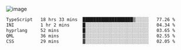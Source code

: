 ![image](https://github-profile-trophy.vercel.app/?username=CMOISDEAD&theme=oldie&row=1&no-frame=true&no-bg=true&margin-w=15&margin-h=15)
<!--START_SECTION:waka-->

```txt
TypeScript   18 hrs 33 mins  ███████████████████▒░░░░░   77.26 %
INI          1 hr 2 mins     █░░░░░░░░░░░░░░░░░░░░░░░░   04.34 %
hyprlang     52 mins         █░░░░░░░░░░░░░░░░░░░░░░░░   03.65 %
QML          36 mins         ▓░░░░░░░░░░░░░░░░░░░░░░░░   02.55 %
CSS          29 mins         ▓░░░░░░░░░░░░░░░░░░░░░░░░   02.05 %
```

<!--END_SECTION:waka--> 
